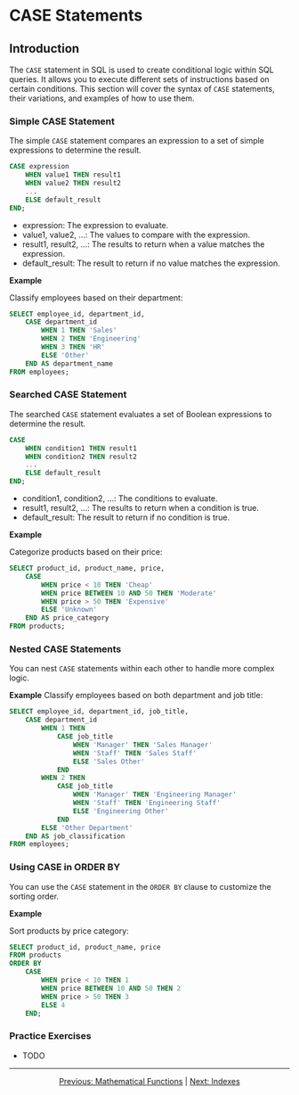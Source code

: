 # CASE Statements

## Introduction
The `CASE` statement in SQL is used to create conditional logic within SQL queries. It allows you to execute different sets of instructions based on certain conditions. This section will cover the syntax of `CASE` statements, their variations, and examples of how to use them.

### Simple CASE Statement
The simple `CASE` statement compares an expression to a set of simple expressions to determine the result.

```sql
CASE expression
    WHEN value1 THEN result1
    WHEN value2 THEN result2
    ...
    ELSE default_result
END;
```

* expression: The expression to evaluate.
* value1, value2, ...: The values to compare with the expression.
* result1, result2, ...: The results to return when a value matches the expression.
* default_result: The result to return if no value matches the expression.
  
**Example**

Classify employees based on their department:

```sql
SELECT employee_id, department_id,
    CASE department_id
        WHEN 1 THEN 'Sales'
        WHEN 2 THEN 'Engineering'
        WHEN 3 THEN 'HR'
        ELSE 'Other'
    END AS department_name
FROM employees;
```

### Searched CASE Statement
The searched `CASE` statement evaluates a set of Boolean expressions to determine the result.

```sql
CASE
    WHEN condition1 THEN result1
    WHEN condition2 THEN result2
    ...
    ELSE default_result
END;
```

* condition1, condition2, ...: The conditions to evaluate.
* result1, result2, ...: The results to return when a condition is true.
* default_result: The result to return if no condition is true.

**Example**

Categorize products based on their price:

```sql
SELECT product_id, product_name, price,
    CASE
        WHEN price < 10 THEN 'Cheap'
        WHEN price BETWEEN 10 AND 50 THEN 'Moderate'
        WHEN price > 50 THEN 'Expensive'
        ELSE 'Unknown'
    END AS price_category
FROM products;
```

### Nested CASE Statements
You can nest `CASE` statements within each other to handle more complex logic.

**Example**
Classify employees based on both department and job title:

```sql
SELECT employee_id, department_id, job_title,
    CASE department_id
        WHEN 1 THEN
            CASE job_title
                WHEN 'Manager' THEN 'Sales Manager'
                WHEN 'Staff' THEN 'Sales Staff'
                ELSE 'Sales Other'
            END
        WHEN 2 THEN
            CASE job_title
                WHEN 'Manager' THEN 'Engineering Manager'
                WHEN 'Staff' THEN 'Engineering Staff'
                ELSE 'Engineering Other'
            END
        ELSE 'Other Department'
    END AS job_classification
FROM employees;
```

### Using CASE in ORDER BY
You can use the `CASE` statement in the `ORDER BY` clause to customize the sorting order.

**Example**

Sort products by price category:

```sql
SELECT product_id, product_name, price
FROM products
ORDER BY
    CASE
        WHEN price < 10 THEN 1
        WHEN price BETWEEN 10 AND 50 THEN 2
        WHEN price > 50 THEN 3
        ELSE 4
    END;
```

### Practice Exercises

* TODO
  

---

<p align="center">
    <a href="https://github.com/Tom-Fynes/sql-101/blob/main/Docs/Grade_6/Maths.md">Previous: Mathematical Functions</a>
    |
    <a href="https://github.com/Tom-Fynes/sql-101/blob/main/Docs/Grade_7/Indexes.md">Next: Indexes</a>
</p>
